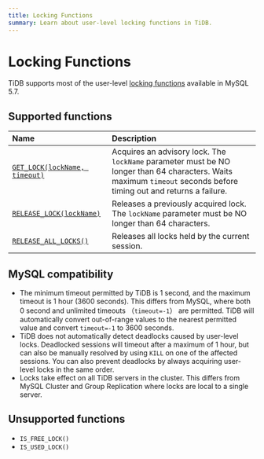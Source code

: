 ```yaml
---
title: Locking Functions
summary: Learn about user-level locking functions in TiDB.
---
```


# Locking Functions

TiDB supports most of the user-level [locking functions](https://dev.mysql.com/doc/refman/5.7/en/locking-functions.html) available in MySQL 5.7.

## Supported functions

| Name                                                                                                                 | Description                                                           |
|:---------------------------------------------------------------------------------------------------------------------|:----------------------------------------------------------------------|
| [`GET_LOCK(lockName, timeout)`](https://dev.mysql.com/doc/refman/5.7/en/locking-functions.html#function_get-lock)    | Acquires an advisory lock. The `lockName` parameter must be NO longer than 64 characters. Waits maximum `timeout` seconds before timing out and returns a failure.         |
| [`RELEASE_LOCK(lockName)`](https://dev.mysql.com/doc/refman/5.7/en/locking-functions.html#function_release-lock)     | Releases a previously acquired lock. The `lockName` parameter must be NO longer than 64 characters. |
| [`RELEASE_ALL_LOCKS()`](https://dev.mysql.com/doc/refman/5.7/en/locking-functions.html#function_release-all-locks)   | Releases all locks held by the current session.                        |

## MySQL compatibility

* The minimum timeout permitted by TiDB is 1 second, and the maximum timeout is 1 hour (3600 seconds). This differs from MySQL, where both 0 second and unlimited timeouts （`timeout=-1`） are permitted. TiDB will automatically convert out-of-range values to the nearest permitted value and convert `timeout=-1` to 3600 seconds.
* TiDB does not automatically detect deadlocks caused by user-level locks. Deadlocked sessions will timeout after a maximum of 1 hour, but can also be manually resolved by using `KILL` on one of the affected sessions. You can also prevent deadlocks by always acquiring user-level locks in the same order.
* Locks take effect on all TiDB servers in the cluster. This differs from MySQL Cluster and Group Replication where locks are local to a single server.

## Unsupported functions

* `IS_FREE_LOCK()`
* `IS_USED_LOCK()`
